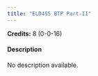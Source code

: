 ```yaml
---
title: "ELD455 BTP Part-II"
---
```

**Credits:** 8 (0-0-16)

#### Description
No description available.
